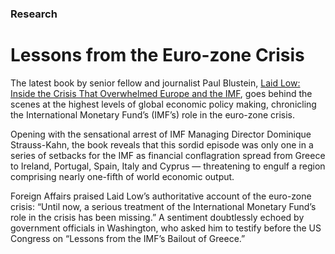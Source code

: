 ### Research

# Lessons from the Euro-zone Crisis


The latest book by senior fellow and journalist Paul Blustein, [Laid Low: Inside the Crisis That Overwhelmed Europe and the IMF](https://www.cigionline.org/publications/laid-low-inside-crisis-overwhelmed-europe-and-imf?source=ar2017 "Laid Low"), goes behind the scenes at the highest levels of global economic policy making, chronicling the International Monetary Fund’s (IMF’s) role in the euro-zone crisis.
 
Opening with the sensational arrest of IMF Managing Director Dominique Strauss-Kahn, the book reveals that this sordid episode was only one in a series of setbacks for the IMF as financial conflagration spread from Greece to Ireland, Portugal, Spain, Italy and Cyprus — threatening to engulf a region comprising nearly one-fifth of world economic output.

Foreign Affairs praised Laid Low’s authoritative account of the euro-zone crisis: “Until now, a serious treatment of the International Monetary Fund’s role in the crisis has been missing.” A sentiment doubtlessly echoed by government officials in Washington, who asked him to testify before the US Congress on “Lessons from the IMF’s Bailout of Greece.”